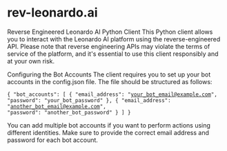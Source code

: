 # rev-leonardo.ai

Reverse Engineered Leonardo AI Python Client
This Python client allows you to interact with the Leonardo AI platform using the reverse-engineered API. 
Please note that reverse engineering APIs may violate the terms of service of the platform, and it's essential to use this client responsibly and at your own risk.

Configuring the Bot Accounts
The client requires you to set up your bot accounts in the config.json file. The file should be structured as follows:

<code>{
    "bot_accounts": [
        {
            "email_address": "your_bot_email@example.com",
            "password": "your_bot_password"
        },
        {
            "email_address": "another_bot_email@example.com",
            "password": "another_bot_password"
        }
    ]
}</code>

You can add multiple bot accounts if you want to perform actions using different identities.
Make sure to provide the correct email address and password for each bot account.
